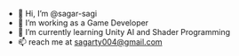 - 👋 Hi, I’m @sagar-sagi
- 👀 I’m working as a Game Developer
- 🌱 I’m currently learning Unity AI and Shader Programming
- 📫 reach me at sagarty004@gmail.com

<!---
sagar-sagi/sagar-sagi is a ✨ special ✨ repository because its `README.md` (this file) appears on your GitHub profile.
You can click the Preview link to take a look at your changes.
--->
